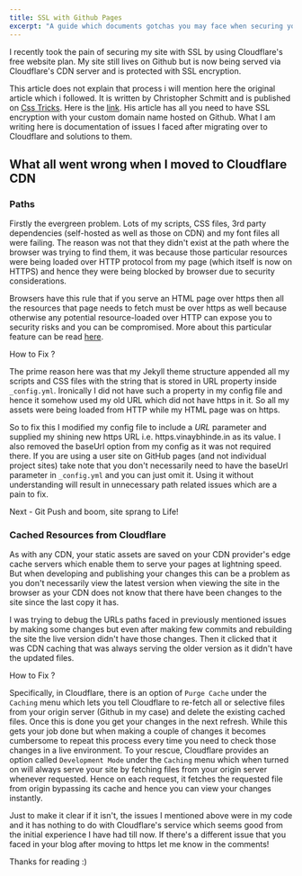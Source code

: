 ```yaml
---
title: SSL with Github Pages
excerpt: "A guide which documents gotchas you may face when securing your Github Pages website with Cloudflare for free."
---
```


I recently took the pain of securing my site with SSL by using Cloudflare's free website plan. My site still lives on Github but is now being served via Cloudflare's CDN server and is protected with SSL encryption.

This article does not explain that process i will mention here the original article which i followed. It is written by Christopher Schmitt and is published on [Css Tricks](https://css-tricks.com). Here is the [link](https://css-tricks.com/switching-site-https-shoestring-budget/). His article has all you need to have SSL encryption with your custom domain name hosted on Github. What I am writing here is documentation of issues I faced after migrating over to Cloudflare and solutions to them.

## What all went wrong when I moved to Cloudflare CDN

### Paths

Firstly the evergreen problem. Lots of my scripts, CSS files, 3rd party dependencies (self-hosted as well as those on CDN) and my font files all were failing. The reason was not that they didn't exist at the path where the browser was trying to find them, it was because those particular resources were being loaded over HTTP protocol from my page (which itself is now on HTTPS) and hence they were being blocked by browser due to security considerations.

Browsers have this rule that if you serve an HTML page over https then all the resources that page needs to fetch must be over https as well because otherwise any potential resource-loaded over HTTP can expose you to security risks and you can be compromised. More about this particular feature can be read [here](https://developer.mozilla.org/en-US/docs/Web/Security/Mixed_content).

<span class="fix-heading">How to Fix ?</span>

The prime reason here was that my Jekyll theme structure appended all my scripts and CSS files with the string that is stored in URL property inside `_config.yml`. Ironically I did not have such a property in my config file and hence it somehow used my old URL which did not have https in it. So all my assets were being loaded from HTTP while my HTML page was on https.

So to fix this I modified my config file to include a *URL* parameter and supplied my shining new https URL i.e. https.vinaybhinde.in as its value. I also removed the baseUrl option from my config as it was not required there. If you are using a user site on GitHub pages (and not individual project sites) take note that you don't necessarily need to have the baseUrl parameter in `_config.yml` and you can just omit it. Using it without understanding will result in unnecessary path related issues which are a pain to fix.

Next - Git Push and boom, site sprang to Life!

### Cached Resources from Cloudflare

As with any CDN, your static assets are saved on your CDN provider's edge cache servers which enable them to serve your pages at lightning speed. But when developing and publishing your changes this can be a problem as you don't necessarily view the latest version when viewing the site in the browser as your CDN does not know that there have been changes to the site since the last copy it has.

I was trying to debug the URLs paths faced in previously mentioned issues by making some changes but even after making few commits and rebuilding the site the live version didn't have those changes. Then it clicked that it was CDN caching that was always serving the older version as it didn't have the updated files.

<span class="fix-heading">How to Fix ?</span>

Specifically, in Cloudflare, there is an option of `Purge Cache` under the `Caching` menu which lets you tell Cloudflare to re-fetch all or selective files from your origin server (Github in my case) and delete the existing cached files. Once this is done you get your changes in the next refresh. While this gets your job done but when making a couple of changes it becomes cumbersome to repeat this process every time you need to check those changes in a live environment. To your rescue, Cloudflare provides an option called `Development Mode` under the `Caching` menu which when turned on will always serve your site by fetching files from your origin server whenever requested. Hence on each request, it fetches the requested file from origin bypassing its cache and hence you can view your changes instantly.


Just to make it clear if it isn't, the issues I mentioned above were in my code and it has nothing to do with Cloudflare's service which seems good from the initial experience I have had till now. If there's a different issue that you faced in your blog after moving to https let me know in the comments!

Thanks for reading :)